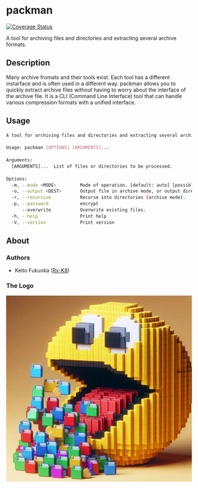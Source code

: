 # packman

[![Coverage Status](https://coveralls.io/repos/github/Rx-K8/packman/badge.svg?branch=develop)](https://coveralls.io/github/Rx-K8/packman?branch=develop)

A tool for archiving files and directories and extracting several archive formats.

## Description
Many archive fromats and their tools exist.
Each tool has a different instarface and is often used in a different way.
packman allows you to quickly extract archive files without having to worry about the interface of the archive file.
It is a CLI (Command Line Interface) tool that can handle various compression formats with a unified interface.

## Usage

```sh
A tool for archiving files and directories and extracting several archive formats.

Usage: packman [OPTIONS] [ARGUMENTS]...

Arguments:
  [ARGUMENTS]...  List of files or directories to be processed.

Options:
  -m, --mode <MODE>         Mode of operation. [default: auto] [possible values: auto, archive, extract, list]
  -o, --output <DEST>       Output file in archive mode, or output directory in extraction mode
  -r, --recursive           Recurse into directories (archive mode).
  -p, --passward            encrypt
      --overwrite           Overwrite existing files.
  -h, --help                Print help
  -V, --version             Print version

```

## About

### Authors
* Keito Fukuoka ([Rx-K8](https://github.com/Rx-K8))

### The Logo
![logo](site/assets/logo.jpeg)

